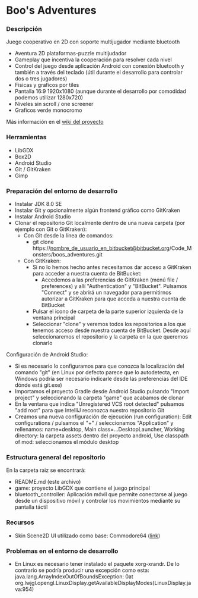 # Boo's Adventures #

### Descripción ###

Juego cooperativo en 2D con soporte multijugador mediante bluetooth

* Aventura 2D plataformas-puzzle multijudador
* Gameplay que incentiva la cooperación para resolver cada nivel
* Control del juego desde aplicación Android con conexión bluetooth y también a través del teclado (útil durante el desarrollo para controlar dos o tres jugadores)
* Fisicas y graficos por tiles
* Pantalla 16:9 1920x1080 (aunque durante el desarrollo por comodidad podemos utilizar 1280x720)
* Niveles sin scroll / one screener
* Graficos verde monocromo

Más información en el [wiki del proyecto](https://bitbucket.org/Code_Monsters/boos_adventures/wiki/)
### Herramientas ###

* LibGDX
* Box2D
* Android Studio
* Git / GitKraken
* Gimp

### Preparación del entorno de desarrollo ###

* Instalar JDK 8.0 SE
* Instalar Git y opcionalmente algún frontend gráfico como GitKraken
* Instalar Android Studio
* Clonar el repositorio Git localmente dentro de una nueva carpeta (por ejemplo con Git o GitKraken):
  * Con Git desde la línea de comandos:
    * git clone https://nombre_de_usuario_en_bitbucket@bitbucket.org/Code_Monsters/boos_adventures.git
  * Con GitKraken:
    * Si no lo hemos hecho antes necesitamos dar acceso a GitKraken para acceder a nuestra cuenta de BitBucket:
      * Accedemos a las preferencias de GitKraken (menú file / preferences) y allí "Authentication" y "BitBucket". Pulsamos "Connect" y se abrirá un navegador para permitirnos autorizar a GitKraken para que acceda a nuestra cuenta de BitBucket
    * Pulsar el icono de carpeta de la parte superior izquierda de la ventana principal
    * Seleccionar "clone" y veremos todos los repositorios a los que tenemos acceso desde nuestra cuenta de BitBucket. Desde aquí seleccionaremos el repositorio y la carpeta en la que queremos clonarlo

Configuración de Android Studio:

* Si es necesario lo configuramos para que conozca la localización del comando "git" (en Linux por defecto parece que lo autodetecta, en Windows podría ser necesario indicarle desde las preferencias del IDE dónde está git.exe)
* Importamos el proyecto Gradle desde Android Studio pulsando "Import project" y seleccionando la carpeta "game" que acabamos de clonar
* En la ventana que indica "Unregistered VCS root detected" pulsamos "add root" para que IntelliJ reconozca nuestro repositorio Git
* Creamos una nueva configuración de ejecución (run configuration): Edit configurations / pulsamos el "+" / seleccionamos "Application" y rellenamos: name=desktop, Main class=...DesktopLauncher, Working directory: la carpeta assets dentro del proyecto android, Use classpath of mod: seleccionamos el módulo desktop

### Estructura general del repositorio ###

En la carpeta raiz se encontrará:

* README.md (este archivo)
* game: proyecto LibGDX que contiene el juego principal
* bluetooth_controller: Aplicación móvil que permite conectarse al juego desde un dispositivo móvil y controlar los movimientos mediante su pantalla táctil

### Recursos ###

* Skin Scene2D UI utilizado como base: Commodore64 ([link](https://github.com/czyzby/gdx-skins))

### Problemas en el entorno de desarrollo ###

* En Linux es necesario tener instalado el paquete xorg-xrandr. De lo contrario se podría producir una excepción como esta: java.lang.ArrayIndexOutOfBoundsException: 0at org.lwjgl.opengl.LinuxDisplay.getAvailableDisplayModes(LinuxDisplay.java:954)
